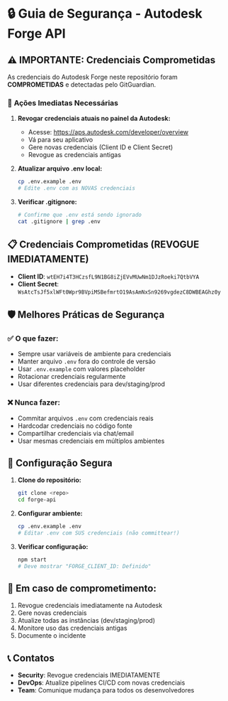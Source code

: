 # 🔒 Guia de Segurança - Autodesk Forge API

## ⚠️ **IMPORTANTE: Credenciais Comprometidas**

As credenciais do Autodesk Forge neste repositório foram **COMPROMETIDAS** e detectadas pelo GitGuardian. 

### 🚨 **Ações Imediatas Necessárias**

1. **Revogar credenciais atuais no painel da Autodesk:**
   - Acesse: https://aps.autodesk.com/developer/overview
   - Vá para seu aplicativo
   - Gere novas credenciais (Client ID e Client Secret)
   - Revogue as credenciais antigas

2. **Atualizar arquivo .env local:**
   ```bash
   cp .env.example .env
   # Edite .env com as NOVAS credenciais
   ```

3. **Verificar .gitignore:**
   ```bash
   # Confirme que .env está sendo ignorado
   cat .gitignore | grep .env
   ```

## 📋 **Credenciais Comprometidas (REVOGUE IMEDIATAMENTE)**

- **Client ID**: `wtEH7i4T3HCzsfL9N1BG8iZjEVvMUwNm1DJzRoeki7QtbVYA`
- **Client Secret**: `WsAtcTsJf5xlWFt0Wpr9BVpiMSBefmrtO19AsAmNxSn9269vgdezC8DWBEAGhz0y`

## 🛡️ **Melhores Práticas de Segurança**

### ✅ **O que fazer:**
- Sempre usar variáveis de ambiente para credenciais
- Manter arquivo `.env` fora do controle de versão
- Usar `.env.example` com valores placeholder
- Rotacionar credenciais regularmente
- Usar diferentes credenciais para dev/staging/prod

### ❌ **Nunca fazer:**
- Commitar arquivos `.env` com credenciais reais
- Hardcodar credenciais no código fonte
- Compartilhar credenciais via chat/email
- Usar mesmas credenciais em múltiplos ambientes

## 🔧 **Configuração Segura**

1. **Clone do repositório:**
   ```bash
   git clone <repo>
   cd forge-api
   ```

2. **Configurar ambiente:**
   ```bash
   cp .env.example .env
   # Editar .env com SUS credenciais (não committear!)
   ```

3. **Verificar configuração:**
   ```bash
   npm start
   # Deve mostrar "FORGE_CLIENT_ID: Definido"
   ```

## 🚨 **Em caso de comprometimento:**

1. Revogue credenciais imediatamente na Autodesk
2. Gere novas credenciais
3. Atualize todas as instâncias (dev/staging/prod)
4. Monitore uso das credenciais antigas
5. Documente o incidente

## 📞 **Contatos**

- **Security**: Revogue credenciais IMEDIATAMENTE
- **DevOps**: Atualize pipelines CI/CD com novas credenciais
- **Team**: Comunique mudança para todos os desenvolvedores
